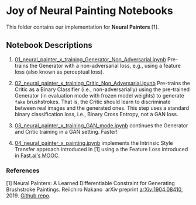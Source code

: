 # Joy of Neural Painting Notebooks

This folder contains our implementation for **Neural Painters** [1].

## Notebook Descriptions

1. [01_neural_painter_x_training_Generator_Non_Adversarial.ipynb](https://github.com/libreai/neural-painter-x/blob/master/notebooks/01_neural_painter_x_training_Generator_Non_Adversarial.ipynb) Pre-trains the Generator with a non-adversarial loss, e.g., using a feature loss (also known as perceptual loss).

2. [02_neural_painter_x_training_Critic_Non_Adversarial.ipynb](https://github.com/libreai/neural-painters-x/blob/master/notebooks/02_neural_painter_x_training_Critic_Non_Adversarial.ipynb) Pre-trains the Critic as a Binary Classifier
(i.e., non-adversarially) using the pre-trained Generator (in evaluation mode with frozen model weights) to generate `fake` brushstrokes. That is, the Critic should learn to discriminate between real images and the generated ones. This step uses a standard binary classification loss, i.e., Binary Cross Entropy, not a GAN loss.

3. [03_neural_painter_x_training_GAN_mode.ipynb](https://github.com/libreai/neural-painters-x/blob/master/notebooks/03_neural_painter_x_training_GAN_mode.ipynb) continues the Generator and Critic training in a GAN setting. Faster!

4. [04_neural_painter_x_painting.ipynb](https://github.com/libreai/neural-painters-x/blob/master/notebooks/04_neural_painter_x_painting.ipynb) implements the Intrinsic Style Transfer approach introduced in [1] using a the Feature Loss introduced in [Fast.ai's MOOC](https://course.fast.ai/videos/?lesson=7).

### References

[1] Neural Painters: A Learned Differentiable Constraint for Generating Brushstroke Paintings. Reiichiro Nakano 
arXiv preprint [arXiv:1904.08410]((https://arxiv.org/abs/1904.08410)), 2019. [Github repo](https://github.com/reiinakano/neural-painters).
